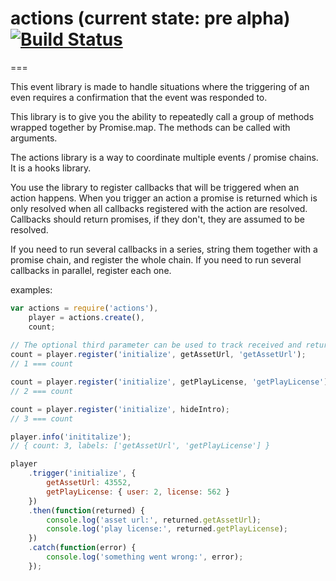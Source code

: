 # actions (current state: pre alpha) [![Build Status](https://travis-ci.org/pajtai/promised-actions.png?branch=master)](https://travis-ci.org/pajtai/promised-actions)
===

This event library is made to handle situations where the triggering of an even requires a
confirmation that the event was responded to.



This library is to give you the ability to repeatedly call a group of methods wrapped together
by Promise.map. The methods can be called with arguments.

The actions library is a way to coordinate multiple events / promise chains. It is a hooks library.

You use the library to register callbacks that will be triggered when an action happens. When you trigger an action
a promise is returned which is only resolved when all callbacks registered with the action are resolved. Callbacks
should return promises, if they don't, they are assumed to be resolved.

If you need to run several callbacks in a series, string them together with a promise chain, and register the whole
chain. If you need to run several callbacks in parallel, register each one.

examples:

```javascript
var actions = require('actions'),
    player = actions.create(),
    count;
    
// The optional third parameter can be used to track received and returned payloads
count = player.register('initialize', getAssetUrl, 'getAssetUrl');
// 1 === count

count = player.register('initialize', getPlayLicense, 'getPlayLicense')
// 2 === count

count = player.register('initialize', hideIntro);
// 3 === count

player.info('inititalize');
// { count: 3, labels: ['getAssetUrl', 'getPlayLicense'] }

player
    .trigger('initialize', {
        getAssetUrl: 43552,
        getPlayLicense: { user: 2, license: 562 }
    })
    .then(function(returned) {
        console.log('asset url:', returned.getAssetUrl);
        console.log('play license:', returned.getPlayLicense);
    })
    .catch(function(error) {
        console.log('something went wrong:', error);
    });
```

